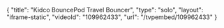 {
    "title": "Kidco BouncePod Travel Bouncer",
    "type": "solo",
    "layout": "iframe-static",
    "videoId": "109962433",
    "url": "\/tvpembed\/109962433"
}